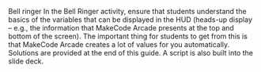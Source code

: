Bell ringer
In the Bell Ringer activity, ensure that students understand the basics of the variables that can be displayed in the HUD (heads-up display – e.g., the information that MakeCode Arcade presents at the top and bottom of the screen).
The important thing for students to get from this is that MakeCode Arcade creates a lot of values for you automatically.
Solutions are provided at the end of this guide. A script is  also built into the slide deck.

